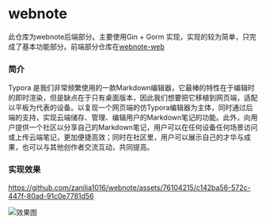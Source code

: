 # webnote

此仓库为webnote后端部分。主要使用Gin + Gorm 实现，实现的较为简单，只完成了基本功能部分。前端部分仓库在[webnote-web](https://github.com/zanilia1016/webnote-web)

### 简介

Typora 是我们非常频繁使用的一款Markdown编辑器，它最棒的特性在于编辑时的即时渲染，但是缺点在于只有桌面版本，因此我们想要把它移植到网页端，适配以平板为代表的设备。以复现一个网页端的仿Typora编辑器为主体，同时通过后端的支持，实现云端储存、管理、编辑用户的Markdown笔记的功能。此外，向用户提供一个社区以分享自己的Markdown笔记，用户可以在任何设备任何场景访问或上传云端笔记，更加便捷高效；同时在社区里，用户可以展示自己的才华与成果，也可以与其他创作者交流互动，共同提高。

### 实现效果

https://github.com/zanilia1016/webnote/assets/76104215/c142ba56-572c-447f-80ad-91c0e7781d56


![效果图](https://github.com/zanilia1016/webnote/assets/76104215/dcdce8b7-f772-4585-a08c-56a9746aaf18)

